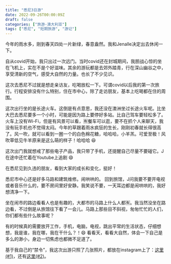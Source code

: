 ```yaml
---
title: "悉尼3日游"
date: 2022-09-26T00:00:09Z
draft: false
categories: ["旅游-澳大利亚"]
tags: ["悉尼", "短期旅游", "游记"]
---
```

今年的雨水多，刚到春天四处一片新绿，春意盎然。我和Jenalle决定出去休闲一下。

自从covid开始，我只出过一次远门。当时covid还在封城期间，我胆战心惊的坐在飞机上，实在不是个好滋味。其余的游玩都是去郊外踏青，行在深山幽谷之中，享受清新的空气，感受大自然的力量。也长了不少见识。

这次去悉尼不过就是想走亲访友，吃喝放松一下。可谓covid以后我的第一次旅行。行程安排没有什么特别，住在市中心，除了走访朋友，基本上吃喝都在住的周围。

这次出行坐的是长途火车。这倒是有点意思，我还没在澳洲坐过长途火车呢。比坐大巴去悉尼要多一个小时，可能是因为路上要停好多站。比自己驾车要轻松多了。火车上没有Wi-Fi，但是有风景可以看，🈶️餐车可以逛，要不在抓个人来聊天，我没有玩手机也不觉得太闷。今年的草跟着雨水疯狂的生长，刚刚初春就长得很高了。风一吹，就可以看到一圈一个的白色棉花糖，哈哈哈，小羊羔。可爱至极！风吹草低见牛羊原来是这么萌的样子！哈哈哈 😆

这次出门我就想戒了那些电子产品，我只带了手机，还提醒自己尽量不要碰它。J在途中还忙着在Youtube上追剧 😄

在悉尼见到久违的朋友，看到大家的成长和变化，挺好！

悉尼市中心还是好多马路和建筑维修。闹哄哄的。 回到旅馆，J问我要不要开电视或者音乐什么的，要不房间里好安静。我笑说不要，一天耳边都是闹哄哄的，我好想清净一下。

坐在闹市的路边看看人也是有趣的，大都市的马路上什么人都🈶️。我当然没坐在路边看，不过倒是从旅馆往下看了一会儿。马路上那些目不斜视，匆匆忙忙的人们，你们都有些什么故事呢？

有的时候真的需要放开工作，手机，电脑，电视，跳出平常的生活状态，仔细想想，我是谁，我在哪，我在干什么？！😄 看看天，看看大自然，体会一下自己是多么的渺小，身边一切焦虑也都微不足道了。

基于我自己的“禁令”，我这次出游只照了几张照片，都放在instagram上了：[这里(#1)](https://www.instagram.com/p/CjM2VeOBZd3/)，还有[这里(#2)](https://www.instagram.com/p/CjHw6G_BC0U/)。